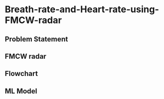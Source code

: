 # Breath-rate-and-Heart-rate-using-FMCW-radar


## Problem Statement


## FMCW radar


## Flowchart


## ML Model


